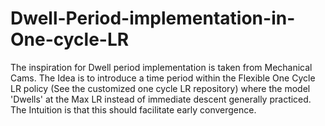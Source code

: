 # Dwell-Period-implementation-in-One-cycle-LR
The inspiration for Dwell period implementation is taken from Mechanical Cams. The Idea is to introduce a time period within the Flexible One Cycle LR policy (See the customized one cycle LR repository) where the model 'Dwells' at the Max LR instead of immediate descent generally practiced. The Intuition is that this should facilitate early convergence. 
